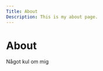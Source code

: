```yaml
---
Title: About
Description: This is my about page.
---
```


About
==========================

Något kul om mig